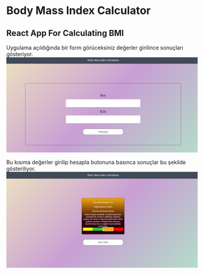 # Body Mass Index Calculator

## React App For Calculating BMI

Uygulama açıldığında bir form görüceksiniz değerler girilince sonuçları gösteriyor.
![Alt text](/src/assets/bmical1.png)

Bu kısıma değerler girilip hesapla butonuna basınca sonuçlar bu şekilde gösteriliyor.
![Alt text](/src/assets/bmical2.png)
